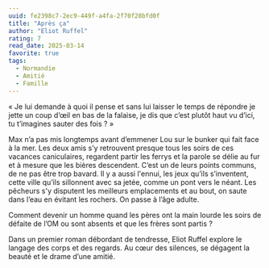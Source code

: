```yaml
---
uuid: fe2398c7-2ec9-449f-a4fa-2f70f28bfd0f
title: "Après ça"
author: "Eliot Ruffel"
rating: 7
read_date: 2025-03-14
favorite: true
tags:
  - Normandie
  - Amitié
  - Famille
---
```


« Je lui demande à quoi il pense et sans lui laisser le temps de répondre je jette un coup d’œil en bas de la falaise, je dis que c’est plutôt haut vu d’ici, tu t’imagines sauter des fois ? »

Max n’a pas mis longtemps avant d’emmener Lou sur le bunker qui fait face à la mer. Les deux amis s’y retrouvent presque tous les soirs de ces vacances caniculaires, regardent partir les ferrys et la parole se délie au fur et à mesure que les bières descendent. C’est un de leurs points communs, de ne pas être trop bavard. Il y a aussi l'ennui, les jeux qu’ils s’inventent, cette ville qu’ils sillonnent avec sa jetée, comme un pont vers le néant. Les pêcheurs s'y disputent les meilleurs emplacements et au bout, on saute dans l’eau en évitant les rochers. On passe à l’âge adulte.

Comment devenir un homme quand les pères ont la main lourde les soirs de défaite de l’OM ou sont absents et que les frères sont partis ?

Dans un premier roman débordant de tendresse, Eliot Ruffel explore le langage des corps et des regards. Au cœur des silences, se dégagent la beauté et le drame d’une amitié.
